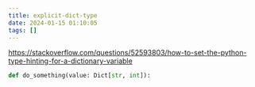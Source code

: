 ```yaml
---
title: explicit-dict-type
date: 2024-01-15 01:10:05
tags: []
---
```

https://stackoverflow.com/questions/52593803/how-to-set-the-python-type-hinting-for-a-dictionary-variable

```py
def do_something(value: Dict[str, int]):
```

